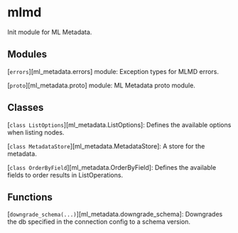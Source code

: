 # mlmd

Init module for ML Metadata.

## Modules

[`errors`][ml_metadata.errors] module: Exception types for MLMD errors.

[`proto`][ml_metadata.proto] module: ML Metadata proto module.

## Classes

[`class ListOptions`][ml_metadata.ListOptions]: Defines the available options when listing nodes.

[`class MetadataStore`][ml_metadata.MetadataStore]: A store for the metadata.

[`class OrderByField`][ml_metadata.OrderByField]: Defines the available fields to order results in ListOperations.

## Functions

[`downgrade_schema(...)`][ml_metadata.downgrade_schema]: Downgrades the db specified in the connection config to a schema version.


